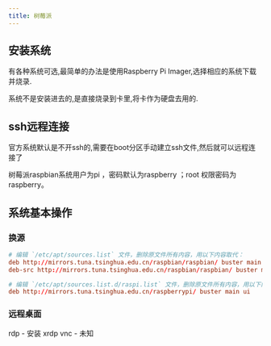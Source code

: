 ```yaml
---
title: 树莓派
---
```


## 安装系统

有各种系统可选,最简单的办法是使用Raspberry Pi Imager,选择相应的系统下载并烧录.

系统不是安装进去的,是直接烧录到卡里,将卡作为硬盘去用的.

## ssh远程连接

官方系统默认是不开ssh的,需要在boot分区手动建立ssh文件,然后就可以远程连接了

树莓派raspbian系统用户为pi ，密码默认为raspberry ；root 权限密码为raspberry。

## 系统基本操作

### 换源

```conf
# 编辑 `/etc/apt/sources.list` 文件，删除原文件所有内容，用以下内容取代：
deb http://mirrors.tuna.tsinghua.edu.cn/raspbian/raspbian/ buster main non-free contrib rpi
deb-src http://mirrors.tuna.tsinghua.edu.cn/raspbian/raspbian/ buster main non-free contrib rpi

# 编辑 `/etc/apt/sources.list.d/raspi.list` 文件，删除原文件所有内容，用以下内容取代：
deb http://mirrors.tuna.tsinghua.edu.cn/raspberrypi/ buster main ui
```

### 远程桌面

rdp - 安装 xrdp vnc - 未知
